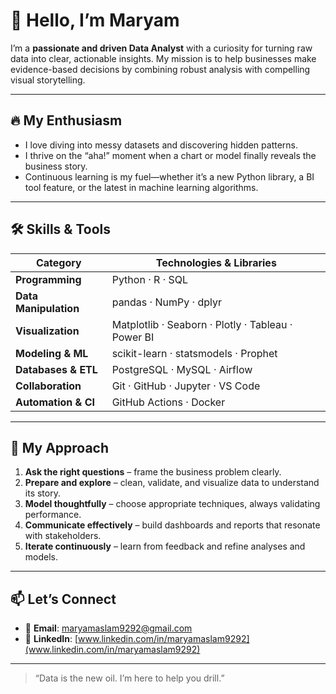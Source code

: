 
# 👋 Hello, I’m Maryam

I’m a **passionate and driven Data Analyst** with a curiosity for turning raw data into clear, actionable insights. My mission is to help businesses make evidence-based decisions by combining robust analysis with compelling visual storytelling.

---

## 🔥 My Enthusiasm

- I love diving into messy datasets and discovering hidden patterns.  
- I thrive on the “aha!” moment when a chart or model finally reveals the business story.  
- Continuous learning is my fuel—whether it’s a new Python library, a BI tool feature, or the latest in machine learning algorithms.

---

## 🛠️ Skills & Tools

| Category            | Technologies & Libraries            |
|---------------------|-------------------------------------|
| **Programming**     | Python · R · SQL                    |
| **Data Manipulation** | pandas · NumPy · dplyr             |
| **Visualization**   | Matplotlib · Seaborn · Plotly · Tableau · Power BI |
| **Modeling & ML**   | scikit-learn · statsmodels · Prophet |
| **Databases & ETL** | PostgreSQL · MySQL · Airflow        |
| **Collaboration**   | Git · GitHub · Jupyter · VS Code    |
| **Automation & CI** | GitHub Actions · Docker             |

---

## 🚀 My Approach

1. **Ask the right questions** – frame the business problem clearly.  
2. **Prepare and explore** – clean, validate, and visualize data to understand its story.  
3. **Model thoughtfully** – choose appropriate techniques, always validating performance.  
4. **Communicate effectively** – build dashboards and reports that resonate with stakeholders.  
5. **Iterate continuously** – learn from feedback and refine analyses and models.

---

## 📫 Let’s Connect

- 📧 **Email**: maryamaslam9292@gmail.com  
- 🔗 **LinkedIn**: [www.linkedin.com/in/maryamaslam9292](www.linkedin.com/in/maryamaslam9292)  

---

> “Data is the new oil. I’m here to help you drill.”  
```
